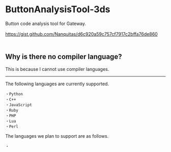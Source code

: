 # ButtonAnalysisTool-3ds
Button code analysis tool for Gateway.

https://gist.github.com/Nanquitas/d6c920a59c757cf7917c2bffa76de860
ㅤ  
ㅤ  
## Why is there no compiler language?  
This is because I cannot use compiler languages.

---
The following languages are currently supported.
```
・Python  
・C++  
・JavaScript  
・Ruby
・PHP
・Lua  
・Perl
```
The languages we plan to support are as follows.  
```
・
```

